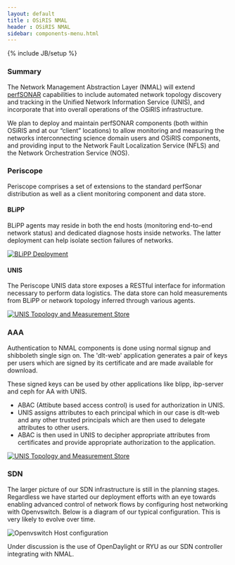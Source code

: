 ```yaml
---
layout: default
title : OSiRIS NMAL
header : OSiRIS NMAL
sidebar: components-menu.html
---
```

{% include JB/setup %}

### Summary

The Network Management Abstraction Layer (NMAL) will extend [perfSONAR](http://www.perfsonar.net)
capabilities to include automated network topology discovery and tracking in the
Unified Network Information Service (UNIS), and incorporate that into overall operations of the OSiRIS infrastructure.

We plan to deploy and maintain perfSONAR components (both within OSiRIS and at our “client”
locations) to allow monitoring and measuring the networks interconnecting science
domain users and OSiRIS components, and providing input to the Network Fault
Localization Service (NFLS) and the Network Orchestration Service (NOS).

### Periscope 

Periscope comprises a set of extensions to the standard perfSonar distribution as well as a client monitoring component and data store.

#### BLiPP

BLiPP agents may reside in both the end hosts (monitoring end-to-end network status) and dedicated diagnose hosts inside networks. 
The latter deployment can help isolate section failures of networks.

[![BLiPP Deployment]({{IMAGE_PATH}}/nmal/NMAL-Blipp-Deployment.png)]({{IMAGE_PATH}}/nmal/NMAL-Blipp-Deployment.png)

#### UNIS

The Periscope UNIS data store exposes a RESTful interface for information necessary to perform data logistics.  The data store can hold measurements from BLiPP or network topology inferred through various agents.

[![UNIS Topology and Measurement Store]({{IMAGE_PATH}}/nmal/NMAL-Unis.png)]({{IMAGE_PATH}}/nmal/NMAL-Unis.png)

### AAA 

Authentication to NMAL components is done using normal signup and shibboleth single sign on.  The 'dlt-web' application generates a pair of keys per users which are signed by its certificate and are made available for download.  

These signed keys can be used by other applications like blipp, ibp-server and ceph for AA with UNIS.

* ABAC (Attibute based access control) is used for authorization in UNIS. 
* UNIS assigns attributes to each principal which in our case is dlt-web and any other trusted principals which are then used to delegate attributes to other users. 
* ABAC is then used in UNIS to decipher appropriate attributes from certificates and provide appropriate authorization to the application.

[![UNIS Topology and Measurement Store]({{IMAGE_PATH}}/nmal/NMAL-AAA.png)]({{IMAGE_PATH}}/nmal/NMAL-AAA.png)

### SDN

The larger picture of our SDN infrastructure is still in the planning stages.  Regardless we have started our deployment efforts with an eye towards enabling advanced control of network flows by configuring host networking with Openvswitch.  Below is a diagram of our typical configuration.  This is very likely to evolve over time.  

<img src="{{IMAGE_PATH}}/HostOvsBlock.png" alt="Openvswitch Host configuration">

Under discussion is the use of OpenDaylight or RYU as our SDN controller integrating with NMAL.